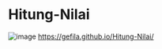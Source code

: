 # Hitung-Nilai
![image](https://github.com/Gefila/Hitung-Nilai/assets/106391467/6a7df73d-2145-41da-9a53-06d63b0411b2)
https://gefila.github.io/Hitung-Nilai/
